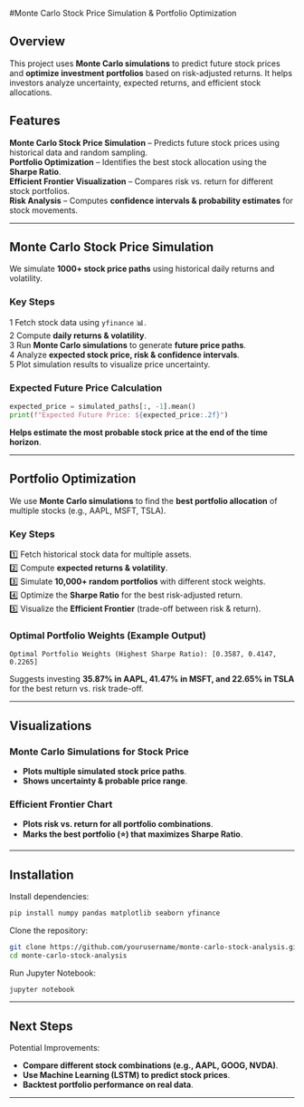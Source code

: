 #Monte Carlo Stock Price Simulation & Portfolio Optimization

## **Overview**

This project uses **Monte Carlo simulations** to predict future stock prices and **optimize investment portfolios** based on risk-adjusted returns. It helps investors analyze uncertainty, expected returns, and efficient stock allocations.

## **Features**

**Monte Carlo Stock Price Simulation** – Predicts future stock prices using historical data and random sampling.\
**Portfolio Optimization** – Identifies the best stock allocation using the **Sharpe Ratio**.\
**Efficient Frontier Visualization** – Compares risk vs. return for different stock portfolios.\
**Risk Analysis** – Computes **confidence intervals & probability estimates** for stock movements.

---

## **Monte Carlo Stock Price Simulation**

We simulate **1000+ stock price paths** using historical daily returns and volatility.

### **Key Steps**

1️ Fetch stock data using `yfinance` 📊.\
2️ Compute **daily returns & volatility**.\
3️ Run **Monte Carlo simulations** to generate **future price paths**.\
4️ Analyze **expected stock price, risk & confidence intervals**.\
5️ Plot simulation results to visualize price uncertainty.

### **Expected Future Price Calculation**

```python
expected_price = simulated_paths[:, -1].mean()
print(f"Expected Future Price: ${expected_price:.2f}")
```

**Helps estimate the most probable stock price at the end of the time horizon**.

---

## **Portfolio Optimization**

We use **Monte Carlo simulations** to find the **best portfolio allocation** of multiple stocks (e.g., AAPL, MSFT, TSLA).

### **Key Steps**

1️⃣ Fetch historical stock data for multiple assets.\
2️⃣ Compute **expected returns & volatility**.\
3️⃣ Simulate **10,000+ random portfolios** with different stock weights.\
4️⃣ Optimize the **Sharpe Ratio** for the best risk-adjusted return.\
5️⃣ Visualize the **Efficient Frontier** (trade-off between risk & return).

### **Optimal Portfolio Weights (Example Output)**

```plaintext
Optimal Portfolio Weights (Highest Sharpe Ratio): [0.3587, 0.4147, 0.2265]
```

Suggests investing **35.87% in AAPL, 41.47% in MSFT, and 22.65% in TSLA** for the best return vs. risk trade-off.

---

## **Visualizations**

### **Monte Carlo Simulations for Stock Price**

- **Plots multiple simulated stock price paths**.
- **Shows uncertainty & probable price range**.

### **Efficient Frontier Chart**

- **Plots risk vs. return for all portfolio combinations**.
- **Marks the best portfolio (⭐) that maximizes Sharpe Ratio**.

---

## **Installation**

Install dependencies:

```bash
pip install numpy pandas matplotlib seaborn yfinance
```

Clone the repository:

```bash
git clone https://github.com/yourusername/monte-carlo-stock-analysis.git
cd monte-carlo-stock-analysis
```

Run Jupyter Notebook:

```bash
jupyter notebook
```

---

## **Next Steps**

Potential Improvements:

- **Compare different stock combinations (e.g., AAPL, GOOG, NVDA)**.
- **Use Machine Learning (LSTM) to predict stock prices**.
- **Backtest portfolio performance on real data**.

---


